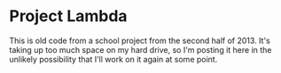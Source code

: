 # Project Lambda

This is old code from a school project from the second half of 2013. It's taking up too much space on my hard drive, so I'm posting it here in the unlikely possibility that I'll work on it again at some point.


